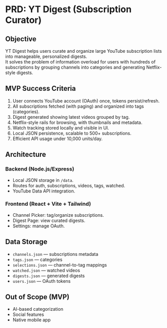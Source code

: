 # PRD: YT Digest (Subscription Curator)

## Objective
YT Digest helps users curate and organize large YouTube subscription lists into manageable, personalized digests.  
It solves the problem of information overload for users with hundreds of subscriptions by grouping channels into categories and generating Netflix-style digests.

## MVP Success Criteria
1. User connects YouTube account (OAuth) once, tokens persist/refresh.
2. All subscriptions fetched (with paging) and organized into tags (categories).
3. Digest generated showing latest videos grouped by tag.
4. Netflix-style rails for browsing, with thumbnails and metadata.
5. Watch tracking stored locally and visible in UI.
6. Local JSON persistence, scalable to 500+ subscriptions.
7. Efficient API usage under 10,000 units/day.

## Architecture

### Backend (Node.js/Express)
- Local JSON storage in `/data`.
- Routes for auth, subscriptions, videos, tags, watched.
- YouTube Data API integration.

### Frontend (React + Vite + Tailwind)
- Channel Picker: tag/organize subscriptions.
- Digest Page: view curated digests.
- Settings: manage OAuth.

## Data Storage
- `channels.json` — subscriptions metadata
- `tags.json` — categories
- `selections.json` — channel-to-tag mappings
- `watched.json` — watched videos
- `digests.json` — generated digests
- `users.json` — OAuth tokens

## Out of Scope (MVP)
- AI-based categorization
- Social features
- Native mobile app
